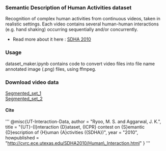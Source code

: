 ### Semantic Description of Human Activities dataset
Recognition of complex human activities from continuous videos, taken in realistic settings. Each video contains several human-human interactions (e.g. hand shaking) occurring sequentially and/or concurrently.     

* Read more about it here : [SDHA 2010](http://cvrc.ece.utexas.edu/SDHA2010/Human_Interaction.html)    


### Usage
dataset_maker.ipynb contains code to convert video files into file name annotated
image (.png) files, using ffmpeg.


### Download video data
[Segmented_set_1](http://cvrc.ece.utexas.edu/SDHA2010/videos/competition_1/ut-interaction_segmented_set1.zip)     
[Segmented_set_2](http://cvrc.ece.utexas.edu/SDHA2010/videos/competition_1/ut-interaction_segmented_set2.zip)


#### Cite
'''
@misc{UT-Interaction-Data,
      author = "Ryoo, M. S. and Aggarwal, J. K.",
      title = "{UT}-{I}nteraction {D}ataset, {ICPR} contest on {S}emantic {D}escription of {H}uman {A}ctivities ({SDHA})",
      year = "2010",
      howpublished = "http://cvrc.ece.utexas.edu/SDHA2010/Human\_Interaction.html"
}
'''
